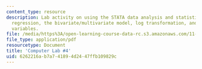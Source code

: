 ```yaml
---
content_type: resource
description: Lab activity on using the STATA data analysis and statistical software,
  regression, the bivariate/multivariate model, log transformation, and categorical
  variables.
file: /media/https%3A/open-learning-course-data-rc.s3.amazonaws.com/11-220-quantitative-reasoning-statistical-methods-for-planners-i-spring-2009/6262216ab7a741894d2447ffb109829c_MIT11_220s09_Lab04_Apr24.pdf
file_type: application/pdf
resourcetype: Document
title: 'Computer Lab #4'
uid: 6262216a-b7a7-4189-4d24-47ffb109829c
---
```

